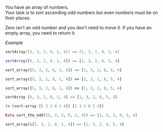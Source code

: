 You have an array of numbers.  
Your task is to sort ascending odd numbers but even numbers must be on their places.

Zero isn't an odd number and you don't need to move it. If you have an empty array, you need to return it.

*Example*
```cpp
sortArray([5, 3, 2, 8, 1, 4]) == [1, 3, 2, 8, 5, 4]
```
```javascript
sortArray([5, 3, 2, 8, 1, 4]) == [1, 3, 2, 8, 5, 4]
```
```python
sort_array([5, 3, 2, 8, 1, 4]) == [1, 3, 2, 8, 5, 4]
```
```ruby
sort_array([5, 3, 2, 8, 1, 4]) == [1, 3, 2, 8, 5, 4]
```
```ruby
sort_array([5, 3, 2, 8, 1, 4]) == [1, 3, 2, 8, 5, 4]
```
```haskell
sortArray [5, 3, 2, 8, 1, 4] == [1, 3, 2, 8, 5, 4]
```
```clojure
(= (sort-array [5 3 2 8 1 4]) [1 3 2 8 5 4])
```
```elixir
Kata.sort_the_odd([5, 3, 2, 8, 1, 4]) == [1, 3, 2, 8, 5, 4]
```
```rust
sort_array(&[5, 3, 2, 8, 1, 4]) == [1, 3, 2, 8, 5, 4]
```